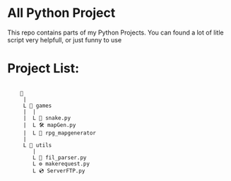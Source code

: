 # All Python Project

This repo contains parts of my Python Projects. 
You can found a lot of litle script very helpfull, or just funny to use


# Project List:


```

	📂
	 |
	 L 📂 games
	 |	| 
	 |	L 🐍 snake.py
	 |	L 🛠 mapGen.py
	 |	L 📂 rpg_mapgenerator
	 |
	 L 📂 utils
	 	|
	 	L 🔗 fil_parser.py
	 	L ⚙ makerequest.py
	 	L 💿 ServerFTP.py
```
